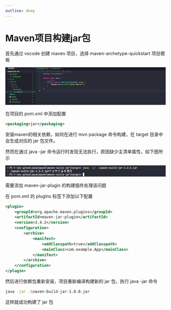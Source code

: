 ```yaml
---
outline: deep
---
```


# Maven项目构建jar包

首先通过 vscode 创建 maven 项目，选择 maven-archetype-quickstart 项目模板

![image-20241116185241681](images/image-20241116185241681.png)

在项目的 pom.xml 中添加配置

```xml
<packaging>jar</packaging>
```

安装maven的相关依赖，如何在进行 mvn package 命令构建，在 target 目录中会生成对应的 jar 包文件。

然而在通过 java -jar 命令运行时发现无法执行，原因缺少主清单属性，如下图所示

![image-20241116190644188](images/image-20241116190644188.png)

需要添加 maven-jar-plugin 的构建插件处理该问题

在 pom.xml 的 plugins 标签下添加以下配置

```xml
<plugin>
    <groupId>org.apache.maven.plugins</groupId>
    <artifactId>maven-jar-plugin</artifactId>
    <version>3.4.2</version>
    <configuration>
        <archive>
            <manifest>
                <addClasspath>true</addClasspath> 
                <mainClass>com.example.App</mainClass>
            </manifest>
        </archive>
    </configuration>
</plugin>
```

然后进行依赖包重新安装，项目重新编译构建新的 jar 包，执行 java -jar 命令

```bash
java -jar .\maven-build-jar-1.0.0.jar
```

这样就成功构建了 jar 包

